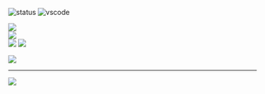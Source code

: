 ![status](https://api.statusbadges.me/badge/status/1202432891100069898?simple=true&style=for-the-badge)
![vscode](https://api.statusbadges.me/badge/vscode/1202432891100069898?style=for-the-badge)



![](https://github-readme-stats.vercel.app/api?username=ratnia&theme=dark&hide_border=false&include_all_commits=false&count_private=false)<br/>
![](https://nirzak-streak-stats.vercel.app/?user=ratnia&theme=dark&hide_border=false)<br/>
![](https://github-readme-stats.vercel.app/api/top-langs/?username=ratnia&theme=dark&hide_border=false&include_all_commits=false&count_private=false&layout=compact)
![](https://github-profile-trophy.vercel.app/?username=ratnia&theme=radical&no-frame=false&no-bg=true&margin-w=4)

![](https://github-contributor-stats.vercel.app/api?username=ratnia&limit=5&theme=dark&combine_all_yearly_contributions=true)

---
[![](https://visitcount.itsvg.in/api?id=ratnia&icon=0&color=0)](https://visitcount.itsvg.in)
